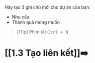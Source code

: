 Hãy tạo 3 ghi chú mới cho dự án của bạn:
- Nhu cầu
- Thành quả mong muốn

> [!Tip] Phím tắt
> <kbd>Ctrl + N</kbd>


# [[1.3 Tạo liên kết]]➡️